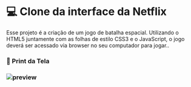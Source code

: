 <h1>💻 Clone da interface da Netflix</h1>
<p>Esse projeto é a criação de um jogo de batalha espacial. Utilizando o HTML5 juntamente com as folhas de estilo CSS3 e o JavaScript, o jogo deverá ser acessado via browser no seu computador para jogar..</p>


<h3>📱 Print da Tela<h3>

![preview](https://github.com/liafarias/clone-interface-da-netflix/blob/main/video-de-apresenta%C3%A7%C3%A3o.gif)
